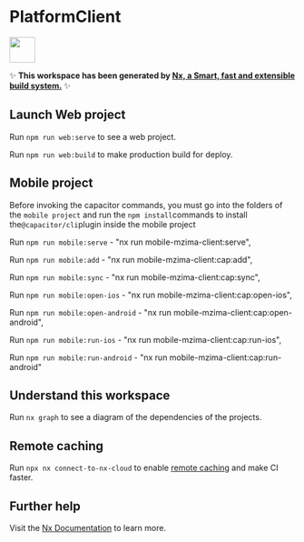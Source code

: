 # PlatformClient



<a alt="Nx logo" href="https://nx.dev" target="_blank" rel="noreferrer"><img src="https://raw.githubusercontent.com/nrwl/nx/master/images/nx-logo.png" width="45"></a>

✨ **This workspace has been generated by [Nx, a Smart, fast and extensible build system.](https://nx.dev)** ✨

## Launch Web project

Run `npm run web:serve` to see a web project.

Run `npm run web:build` to make production build for deploy.


## Mobile project

Before invoking the capacitor commands, you must go into the folders of the `mobile project` and run the `npm install`commands to install the`@capacitor/cli`plugin inside the mobile project

Run `npm run mobile:serve` - "nx run mobile-mzima-client:serve",

Run `npm run mobile:add` - "nx run mobile-mzima-client:cap:add",

Run `npm run mobile:sync` - "nx run mobile-mzima-client:cap:sync",

Run `npm run mobile:open-ios` - "nx run mobile-mzima-client:cap:open-ios",

Run `npm run mobile:open-android` - "nx run mobile-mzima-client:cap:open-android",

Run `npm run mobile:run-ios` - "nx run mobile-mzima-client:cap:run-ios",

Run `npm run mobile:run-android` - "nx run mobile-mzima-client:cap:run-android"

## Understand this workspace

Run `nx graph` to see a diagram of the dependencies of the projects.

## Remote caching

Run `npx nx connect-to-nx-cloud` to enable [remote caching](https://nx.app) and make CI faster.

## Further help

Visit the [Nx Documentation](https://nx.dev) to learn more.
